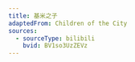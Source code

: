 ```yaml
---
title: 基米之子
adaptedFrom: Children of the City
sources:
  - sourceType: bilibili
    bvid: BV1so3UzZEVz
---
```

